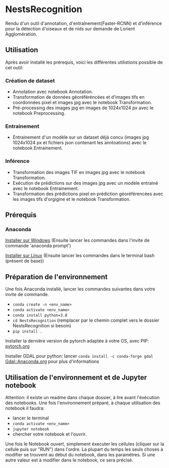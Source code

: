 # NestsRecognition
Rendu d'un outil d'annotation, d'entraînement(Faster-RCNN) et d'inférence pour la détection d'oiseaux et de nids sur demande de Lorient Agglomération.

## Utilisation
Après avoir installé les prérequis, voici les différentes utilistions possible de cet outil:

### Création de dataset
- Annotation avec notebook Annotation.
- Transformation de données géoréféréncées et d'images tifs en coordonnées pixel et images jpg avec le notebook Transformation.
- Pré-processing des images jpg en images de 1024x1024 px avec le notebook Preprocessing. 

### Entrainement
- Entrainement d'un modèle sur un dataset déjà concu (images jpg 1024x1024 px et fichiers json contenant les anntoations) avec le notebook Entrainement.

### Inférence
- Transformation des images TIF en images jpg avec le notebook Transformation.
- Exécution de prédictions sur des images jpg avec un modèle entrainé avec le notebook Entrainement.
- Transformation des prédictions pixel en prédiction géoréférencées avec les images tifs d'orgigine et le notebook Transformation.


## Prérequis
### Anaconda
[Installer sur Windows](https://www.anaconda.com/products/individual#windows)   (Ensuite lancer les commandes dans l'invite de commande 'anaconda prompt')

[Installer sur Linux](https://docs.anaconda.com/anaconda/install/linux/)        (Ensuite lancer les commandes dans le terminal bash (présent de base))

## Préparation de l'environnement  
Une fois Anaconda installé, lancer les commandes suivantes dans votre invite de commande.
- `conda create -n <env_name>`
- `conda activate <env_name>`
- `conda install python=3.8`
- `cd NestsRecognition` (remplacer par le chemin complet vers le dossier NestsRecognition si besoin)
- `pip install .`

Installer la dernière version de pytorch adaptée à votre OS, avec PIP: [pytorch.org](https://pytorch.org)

Installer GDAL pour python: lancer `conda install -c conda-forge gdal`  [Gdal::Anaconda.org](https://anaconda.org/conda-forge/gdal) pour plus d'informations

## Utilisation de l'environnement et de Jupyter notebook
Attention: il existe un readme dans chaque dossier, à lire avant l'éxécution des notebooks.
Une fois l'environnement préparé, à chaque utilisation des notebook il faudra:
- lancer le terminal
- `conda activate <env_name>`
- `jupyter notebook`
- chercher votre notebook et l'ouvrir.

Une fois le Notebook ouvert, simplement éxecuter les cellules (cliquer sur la cellule puis sur "RUN") dans l'ordre. La plupart du temps les seuls choses à modifier se trouvent au début du notebook, dans les paramètres. Si une autre valeur est à modifier dans le notebook, ce sera précisé.
